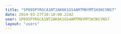 ```yaml
---
title: "SP095PYRGCA1NT2AK6K1GS4AMTM8YMTSH3KCVNS7"
date: 2024-03-27T10:18:00.224Z
user: SP095PYRGCA1NT2AK6K1GS4AMTM8YMTSH3KCVNS7
layout: "users"
---
```

    
